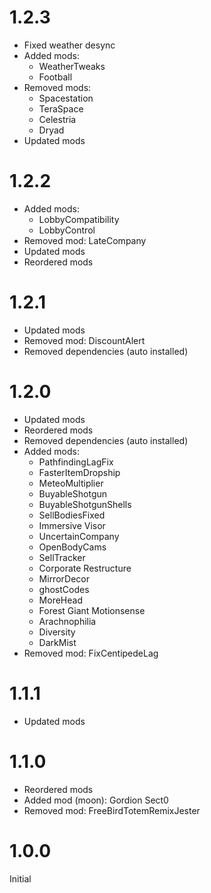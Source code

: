 # 1.2.3
<ul>
 <li>Fixed weather desync</li>
 <li>Added mods:
  <ul>
   <li>WeatherTweaks</li>
   <li>Football</li>
  </ul>
 </li>
 <li>Removed mods:
  <ul>
   <li>Spacestation</li>
   <li>TeraSpace</li>
   <li>Celestria</li>
   <li>Dryad</li>
  </ul>
 </li>
 <li>Updated mods</li>
</ul>

# 1.2.2
<ul>
 <li>Added mods:
  <ul>
   <li>LobbyCompatibility</li>
   <li>LobbyControl</li>
  </ul>
 </li>
 <li>Removed mod: LateCompany</li>
 <li>Updated mods</li>
 <li>Reordered mods</li>
</ul>

# 1.2.1
<ul>
 <li>Updated mods</li>
 <li>Removed mod: DiscountAlert</li>
 <li>Removed dependencies (auto installed)
</ul>

# 1.2.0
<ul>
 <li>Updated mods</li>
 <li>Reordered mods</li>
 <li>Removed dependencies (auto installed)</li>
 <li>Added mods:
  <ul>
   <li>PathfindingLagFix</li>
   <li>FasterItemDropship</li>
   <li>MeteoMultiplier</li>
   <li>BuyableShotgun</li>
   <li>BuyableShotgunShells</li>
   <li>SellBodiesFixed</li>
   <li>Immersive Visor</li>
   <li>UncertainCompany</li>
   <li>OpenBodyCams</li>
   <li>SellTracker</li>
   <li>Corporate Restructure</li>
   <li>MirrorDecor</li>
   <li>ghostCodes</li>
   <li>MoreHead</li>
   <li>Forest Giant Motionsense</li>
   <li>Arachnophilia</li>
   <li>Diversity</li>
   <li>DarkMist</li>
  </ul>
 </li>
 <li>Removed mod: FixCentipedeLag</li>
</ul>

# 1.1.1
<ul>
 <li>Updated mods</li>
</ul>

# 1.1.0
<ul>
 <li>Reordered mods</li>
 <li>Added mod (moon): Gordion Sect0</li>
 <li>Removed mod: FreeBirdTotemRemixJester
</ul>

# 1.0.0

Initial
